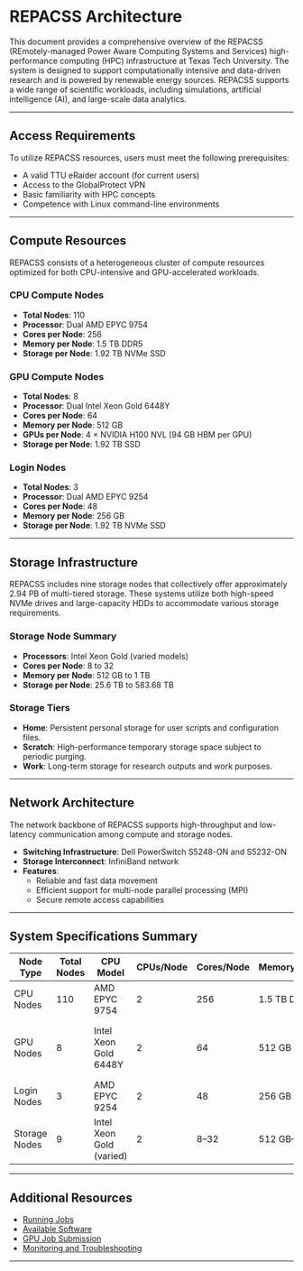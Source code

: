 # REPACSS Architecture

This document provides a comprehensive overview of the REPACSS (REmotely-managed Power Aware Computing Systems and Services) high-performance computing (HPC) infrastructure at Texas Tech University. The system is designed to support computationally intensive and data-driven research and is powered by renewable energy sources. REPACSS supports a wide range of scientific workloads, including simulations, artificial intelligence (AI), and large-scale data analytics.

---

## Access Requirements

To utilize REPACSS resources, users must meet the following prerequisites:

* A valid TTU eRaider account (for current users)
* Access to the GlobalProtect VPN
* Basic familiarity with HPC concepts
* Competence with Linux command-line environments

---

## Compute Resources

REPACSS consists of a heterogeneous cluster of compute resources optimized for both CPU-intensive and GPU-accelerated workloads.

### CPU Compute Nodes

* **Total Nodes**: 110
* **Processor**: Dual AMD EPYC 9754
* **Cores per Node**: 256
* **Memory per Node**: 1.5 TB DDR5
* **Storage per Node**: 1.92 TB NVMe SSD

### GPU Compute Nodes

* **Total Nodes**: 8
* **Processor**: Dual Intel Xeon Gold 6448Y
* **Cores per Node**: 64
* **Memory per Node**: 512 GB
* **GPUs per Node**: 4 × NVIDIA H100 NVL (94 GB HBM per GPU)
* **Storage per Node**: 1.92 TB SSD

### Login Nodes

* **Total Nodes**: 3
* **Processor**: Dual AMD EPYC 9254
* **Cores per Node**: 48
* **Memory per Node**: 256 GB
* **Storage per Node**: 1.92 TB NVMe SSD

---

## Storage Infrastructure

REPACSS includes nine storage nodes that collectively offer approximately 2.94 PB of multi-tiered storage. These systems utilize both high-speed NVMe drives and large-capacity HDDs to accommodate various storage requirements.

### Storage Node Summary

* **Processors**: Intel Xeon Gold (varied models)
* **Cores per Node**: 8 to 32
* **Memory per Node**: 512 GB to 1 TB
* **Storage per Node**: 25.6 TB to 583.68 TB

### Storage Tiers

* **Home**: Persistent personal storage for user scripts and configuration files.
* **Scratch**: High-performance temporary storage space subject to periodic purging.
* **Work**: Long-term storage for research outputs and work purposes.

---

## Network Architecture

The network backbone of REPACSS supports high-throughput and low-latency communication among compute and storage nodes.
* **Switching Infrastructure**: Dell PowerSwitch S5248-ON and S5232-ON
* **Storage Interconnect**: InfiniBand network
* **Features**:
    * Reliable and fast data movement
    * Efficient support for multi-node parallel processing (MPI)
    * Secure remote access capabilities

---

## System Specifications Summary

| Node Type     | Total Nodes | CPU Model                | CPUs/Node | Cores/Node | Memory/Node | Storage/Node   | GPUs/Node | GPU Model                   |
| ------------- | ----------- | ------------------------ | --------- | ---------- | ----------- | -------------- | --------- | --------------------------- |
| CPU Nodes     | 110         | AMD EPYC 9754            | 2         | 256        | 1.5 TB DDR5 | 1.92 TB NVMe   | -         | -                           |
| GPU Nodes     | 8           | Intel Xeon Gold 6448Y    | 2         | 64         | 512 GB      | 1.92 TB SSD    | 4         | NVIDIA H100 NVL (94 GB HBM) |
| Login Nodes   | 3           | AMD EPYC 9254            | 2         | 48         | 256 GB      | 1.92 TB NVMe   | -         | -                           |
| Storage Nodes | 9           | Intel Xeon Gold (varied) | 2         | 8–32       | 512 GB–1 TB | 25.6–583.68 TB | -         | -                           |

---

## Additional Resources

* [Running Jobs](../../running-jobs/basics.md)
* [Available Software](../../software/available-software.md)
* [GPU Job Submission](../../running-jobs/interactive.md)
* [Monitoring and Troubleshooting](../../running-jobs/monitoring.md)

---

